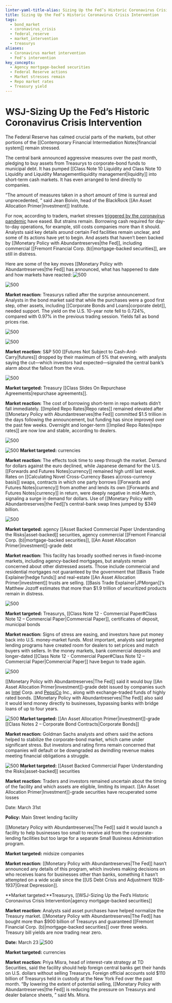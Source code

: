 ```yaml
---
linter-yaml-title-alias: Sizing Up the Fed’s Historic Coronavirus Crisis Intervention
title: Sizing Up the Fed’s Historic Coronavirus Crisis Intervention
tags:
  - bond_market
  - coronavirus_crisis
  - federal_reserve
  - market_intervention
  - treasurys
aliases:
  - Coronavirus market intervention
  - Fed's intervention
key_concepts:
  - Agency mortgage-backed securities
  - Federal Reserve actions
  - Market stresses remain
  - Repo market rates
  - Treasury yield
---
```


# WSJ-Sizing Up the Fed’s Historic Coronavirus Crisis Intervention

The Federal Reserve has calmed crucial parts of the markets,  but other portions of the [[Contemporary Financial Intermediation Notes|financial system]] remain stressed.

The central bank announced aggressive measures over the past month,  pledging to buy assets from Treasurys to corporate-bond funds to municipal debt. It has pumped [[Class Note 10 Liquidity and Class Note 10 Liquidity and Liquidity Managementliquidity management|liquidity]] into short-term cash markets. It has even arranged to lend directly to companies.

“The amount of measures taken in a short amount of time is surreal and unprecedented, ” said Jean Boivin,  head of the BlackRock [[An Asset Allocation Primer|Investment]] Institute.

For now,  according to traders,  market stresses [triggered by the coronavirus pandemic](https://archive.is/o/IsIqk/https://www.wsj.com/livecoverage/coronavirus-2020-04-06) have eased. But strains remain. Borrowing cash required for day-to-day operations,  for example,  still costs companies more than it should. Analysts said key details around certain Fed facilities remain unclear,  and some of its actions have yet to begin. And assets that haven’t been backed by [[Monetary Policy with Abundantreserves|the Fed]],  including commercial [[Fremont Financial Corp. (b)|mortgage-backed securities]],  are still in distress.

Here are some of the key moves [[Monetary Policy with Abundantreserves|the Fed]] has announced,  what has happened to date and how markets have reacted:
 ![500](PixelSnap%202%202024-09-30%2005.08.52.png)

 ![500](Safari%202024-09-30%2005.08.57.png)

**Market reaction:** Treasurys rallied after the surprise announcement. Analysts in the bond market said that while the purchases were a good first step,  other assets,  including [[Corporate Bonds and Loans|corporate debt]],  needed support. The yield on the U.S. 10-year note fell to 0.724%,  compared with 0.97% in the previous trading session. Yields fall as bond prices rise.

 ![500](Safari%202024-09-30%2005.09.01.png)

 ![500](Safari%202024-09-30%2005.09.08.png)

**Market reaction:** S&P 500 [[Futures Not Subject to Cash-And-Carry|futures]] dropped by their maximum of 5% that evening,  with analysts saying the cut—which investors had expected—signaled the central bank’s alarm about the fallout from the virus.

 ![500](Safari%202024-09-30%2005.09.16.png)

**Market targeted:** Treasury [[Class Slides On Repurchase Agreements|repurchase agreements]].

**Market reaction:** The cost of borrowing short-term in repo markets didn’t fall immediately. [[Implied Repo Rates|Repo rates]] remained elevated after [[Monetary Policy with Abundantreserves|the Fed]] committed $1.5 trillion in the days following the announcement,  but funding has since improved over the past few weeks. Overnight and longer-term [[Implied Repo Rates|repo rates]] are now low and stable,  according to dealers.

 ![500](Safari%202024-09-30%2005.09.21.png)

 ![500](Safari%202024-09-30%2005.09.27.png)
**Market targeted:** currencies

**Market reaction:** The effects took time to seep through the market. Demand for dollars against the euro declined,  while Japanese demand for the U.S. [[Forwards and Futures Notes|currency]] remained high until last week. Rates on [[Calculating Novel Cross-Currency Bases a|cross-currency basis]] swaps,  contracts in which one party borrows [[Forwards and Futures Notes|currency]] from another and lends its own [[Forwards and Futures Notes|currency]] in return,  were deeply negative in mid-March,  signaling a surge in demand for dollars. Use of [[Monetary Policy with Abundantreserves|the Fed]]’s central-bank swap lines jumped by $349 billion.

 ![500](Safari%202024-09-30%2005.09.33.png)

**Market targeted:** agency [[Asset Backed Commercial Paper Understanding the Risks|asset-backed]] securities,  agency commercial [[Fremont Financial Corp. (b)|mortgage-backed securities]],  [[An Asset Allocation Primer|investment]]-grade debt

**Market reaction:** This facility has broadly soothed nerves in fixed-income markets,  including agency-backed mortgages,  but analysts remain concerned about other distressed assets. Those include commercial and residential mortgages not guaranteed by the government that [[Basis Trade Explainer|hedge funds]] and real-estate [[An Asset Allocation Primer|investment]] trusts are selling. [[Basis Trade Explainer|JPMorgan]]’s Matthew Jozoff estimates that more than $1.9 trillion of securitized products remain in distress.

 ![500](Safari%202024-09-30%2005.09.39.png)

**Market targeted:** Treasurys,  [[Class Note 12 - Commercial Paper#Class Note 12 – Commercial Paper|Commercial Paper]],  certificates of deposit,  municipal bonds

**Market reaction:** Signs of stress are easing,  and investors have put money back into U.S. money-market funds. Most important,  analysts said targeted lending programs have created room for dealers to set prices and match buyers with sellers. In the money markets,  bank commercial deposits and longer-dated [[Class Note 12 - Commercial Paper#Class Note 12 – Commercial Paper|Commercial Paper]] have begun to trade again.

 ![500](Safari%202024-09-30%2005.09.45.png)

[[Monetary Policy with Abundantreserves|The Fed]] said it would buy [[An Asset Allocation Primer|investment]]-grade debt issued by companies such as [Intel](https://archive.is/o/IsIqk/https://quotes.wsj.com/INTC) Corp. and [PepsiCo](https://archive.is/o/IsIqk/https://quotes.wsj.com/PEP) Inc.,  along with exchange-traded funds of highly rated bonds. [[Monetary Policy with Abundantreserves|The Fed]] also said it would lend money directly to businesses,  bypassing banks with bridge loans of up to four years.

 ![500](Safari%202024-09-30%2005.09.49.png)
**Market targeted:** [[An Asset Allocation Primer|investment]]-grade [[Class Notes 2 – Corporate Bond Contracts|Corporate Bonds]]

**Market reaction:** Goldman Sachs analysts and others said the actions helped to stabilize the corporate-bond market,  which came under significant stress. But investors and rating firms remain concerned that companies will default or be downgraded as dwindling revenue makes meeting financial obligations a struggle.

 ![500](Safari%202024-09-30%2005.09.55.png)
**Market targeted:** [[Asset Backed Commercial Paper Understanding the Risks|asset-backed]] securities

**Market reaction:** Traders and investors remained uncertain about the timing of the facility and which assets are eligible,  limiting its impact. [[An Asset Allocation Primer|Investment]]-grade securities have recuperated some losses

Date: March 31st

**Policy:** Main Street lending facility

[[Monetary Policy with Abundantreserves|The Fed]] said it would launch a facility to help businesses too small to receive aid from the corporate-lending facilities but too large for a separate Small Business Administration program.

**Market targeted:** midsize companies

**Market reaction:** [[Monetary Policy with Abundantreserves|The Fed]] hasn’t announced any details of this program,  which involves making decisions on who receives loans for businesses other than banks,  something it hasn’t attempted on a wide scale since the [[US Debt Crisis and Adjustment 1928-1937|Great Depression]].

**Market targeted:**Treasurys,  [[WSJ-Sizing Up the Fed’s Historic Coronavirus Crisis Intervention|agency mortgage-backed securities]]

**Market reaction:** Analysts said asset purchases have helped normalize the Treasury market. [[Monetary Policy with Abundantreserves|The Fed]] has bought more than $900 billion of Treasurys and guaranteed [[Fremont Financial Corp. (b)|mortgage-backed securities]] over three weeks. Treasury bill yields are now trading near zero.

**Date:** March 23
 ![500](Safari%202024-09-30%2005.10.01.png)

**Market targeted:** currencies

**Market reaction:** Priya Misra,  head of interest-rate strategy at TD Securities,  said the facility should help foreign central banks get their hands on U.S. dollars without selling Treasurys. Foreign official accounts sold $110 billion of Treasurys held in custody at the New York Fed over the past month. “By lowering the extent of potential selling,  [[Monetary Policy with Abundantreserves|the Fed]] is reducing the pressure on Treasurys and dealer balance sheets, ” said Ms. Misra.